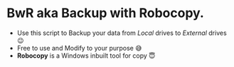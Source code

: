 # BwR aka Backup with Robocopy.
* Use this script to Backup your data from *Local* drives to *External* drives :wink:
* Free to use and Modify to your purpose :sweat_smile:
* **Robocopy** is a Windows inbuilt tool for copy :innocent:
